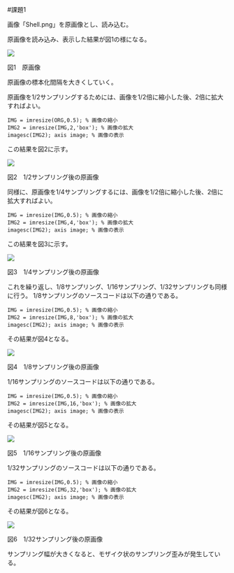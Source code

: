 #課題1


画像「Shell.png」を原画像とし、読み込む。

原画像を読み込み、表示した結果が図1の様になる。

<img src="./課題1/kadai1_1.png">

図1　原画像

原画像の標本化間隔を大きくしていく。

原画像を1/2サンプリングするためには、画像を1/2倍に縮小した後、2倍に拡大すればよい。

	IMG = imresize(ORG,0.5); % 画像の縮小
	IMG2 = imresize(IMG,2,'box'); % 画像の拡大
	imagesc(IMG2); axis image; % 画像の表示

この結果を図2に示す。

<img src="./課題1/kadai1_2.png">

図2　1/2サンプリング後の原画像

同様に、原画像を1/4サンプリングするには、画像を1/2倍に縮小した後、2倍に拡大すればよい。

	IMG = imresize(IMG,0.5); % 画像の縮小
	IMG2 = imresize(IMG,4,'box'); % 画像の拡大
	imagesc(IMG2); axis image; % 画像の表示

この結果を図3に示す。

<img src="./課題1/kadai1_3.png">

図3　1/4サンプリング後の原画像

これを繰り返し、1/8サンプリング、1/16サンプリング、1/32サンプリングも同様に行う。
1/8サンプリングのソースコードは以下の通りである。

	IMG = imresize(IMG,0.5); % 画像の縮小
	IMG2 = imresize(IMG,8,'box'); % 画像の拡大
	imagesc(IMG2); axis image; % 画像の表示

その結果が図4となる。

<img src="./課題1/kadai1_4.png">

図4　1/8サンプリング後の原画像

1/16サンプリングのソースコードは以下の通りである。

	IMG = imresize(IMG,0.5); % 画像の縮小
	IMG2 = imresize(IMG,16,'box'); % 画像の拡大
	imagesc(IMG2); axis image; % 画像の表示

その結果が図5となる。

<img src="./課題1/kadai1_5.png">

図5　1/16サンプリング後の原画像

1/32サンプリングのソースコードは以下の通りである。

	IMG = imresize(IMG,0.5); % 画像の縮小
	IMG2 = imresize(IMG,32,'box'); % 画像の拡大
	imagesc(IMG2); axis image; % 画像の表示

その結果が図6となる。

<img src="./課題1/kadai1_6.png">

図6　1/32サンプリング後の原画像

サンプリング幅が大きくなると、モザイク状のサンプリング歪みが発生している。